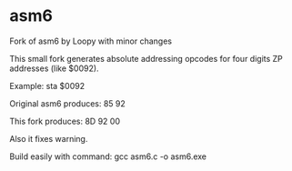 # asm6
Fork of asm6 by Loopy with minor changes

This small fork generates absolute addressing opcodes for four digits ZP addresses (like $0092).

Example: sta $0092

Original asm6 produces: 85 92

This fork produces: 8D 92 00

Also it fixes warning.

Build easily with command:
  gcc asm6.c -o asm6.exe
